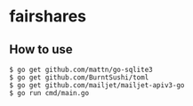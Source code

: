 # fairshares

## How to use

```
$ go get github.com/mattn/go-sqlite3
$ go get github.com/BurntSushi/toml
$ go get github.com/mailjet/mailjet-apiv3-go
$ go run cmd/main.go
```
